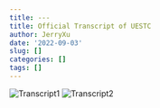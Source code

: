 ```yaml
---
title: ---
title: Official Transcript of UESTC
author: JerryXu
date: '2022-09-03'
slug: []
categories: []
tags: []
---
```

<img src="/./about_files/Transcript1.jpg" alt="Transcript1" title="Transcript1"/>
<img src="/./about_files/Transcript2.jpg" alt="Transcript2" title="Transcript2"/>